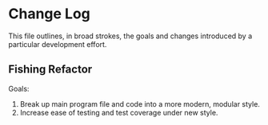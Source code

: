 # Change Log

This file outlines, in broad strokes, the goals and changes introduced by a particular development effort.

## Fishing Refactor

Goals:
1. Break up main program file and code into a more modern, modular style.
2. Increase ease of testing and test coverage under new style.